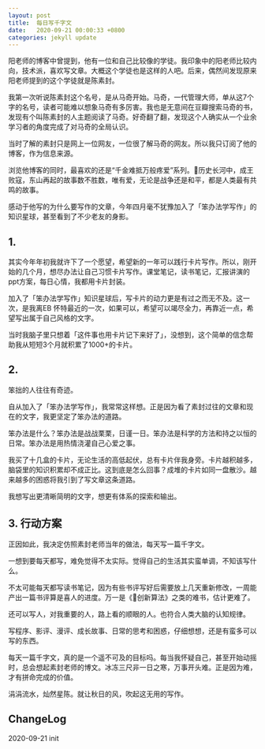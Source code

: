 ```yaml
---
layout: post
title:  每日写千字文
date:   2020-09-21 00:00:33 +0800
categories: jekyll update
---
```


阳老师的博客中曾提到，他有一位和自己比较像的学徒。我印象中的阳老师比较内向，技术派，喜欢写文章。大概这个学徒也是这样的人吧。后来，偶然间发现原来阳老师提到的这个学徒就是陈素封。

我第一次听说陈素封这个名号，是从马奇开始。马奇，一代管理大师，单从这7个字的名号，读者可能难以想象马奇有多厉害。我也是无意间在豆瓣搜索马奇的书，发现有个叫陈素封的人主题阅读了马奇。好奇翻了翻，发现这个人确实从一个业余学习者的角度完成了对马奇的全局认识。

当时了解的素封只是网上一位网友，一位很了解马奇的网友。所以我只订阅了他的博客，作为信息来源。

浏览他博客的同时，最喜欢的还是“千金难抵万般疼爱”系列。历史长河中，成王败寇，东山再起的故事数不胜数，唯有爱，无论是战争还是和平，都是人类最有共鸣的故事。

感动于他写的为什么要写作的文章，今年四月毫不犹豫加入了「笨办法学写作」的知识星球，甚至看到了不少老友的身影。

## 1. 
其实今年年初我就许下了一个愿望，希望新的一年可以践行卡片写作。所以，刚开始的几个月，想尽办法让自己习惯卡片写作。课堂笔记，读书笔记，汇报讲演的ppt方案，每日心情，我都用卡片封装。

加入了「笨办法学写作」知识星球后，写卡片的动力更是有过之而无不及。这一次，是我离EB 怀特最近的一次，如果可以，希望可以竭尽全力，再靠近一点，希望写出属于自己风格的文字。

当时我脑子里只想着「这件事也用卡片记下来好了」，没想到，这个简单的信念帮助我从短短3个月就积累了1000+的卡片。

## 2. 
笨拙的人往往有奇迹。

自从加入了「笨办法学写作」，我常常这样想。正是因为看了素封过往的文章和现在的文字，我更坚定了笨办法的道路。

笨办法是什么？笨办法是战战栗栗，日谨一日。笨办法是科学的方法和持之以恒的日常。笨办法是用热情浇灌自己心爱之事。

我买了十几盒的卡片，无论生活的高低起伏，总有卡片伴我身旁。卡片越积越多，脑袋里的知识积累却不成正比。这到底是怎么回事？成堆的卡片如同一盘散沙。越来越多的困惑将我引到了写文章这条道路。

我想写出更清晰简明的文字，想更有体系的探索和输出。


## 3. 行动方案
正因如此，我决定仿照素封老师当年的做法，每天写一篇千字文。

一想到要每天都写，难免觉得不太实际。觉得自己的生活其实蛮单调，不知该写什么。

不太可能每天都写读书笔记，因为有些书评写好后需要放上几天重新修改，一周能产出一篇书评算是喜人的进度。万一是《创新算法》之类的难书，估计更难了。

还可以写人，对我重要的人，路上看的顺眼的人。也符合人类大脑的认知规律。

写程序、影评、漫评、成长故事、日常的思考和困惑，仔细想想，还是有蛮多可以写的东西。

每天一篇千字文，真的是一个遥不可及的目标吗。每当我怀疑自己，甚至开始动摇时，总会想起素封老师的博文。冰冻三尺非一日之寒，万事开头难。正是因为难，才有拼命完成的价值。

涓涓流水，灿然星陈。就让秋日的风，吹起这无用的写作。

## ChangeLog

2020-09-21 init